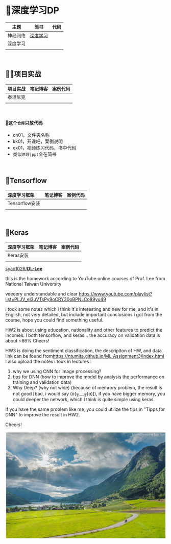 # 🚀深度学习DP

| 主题 | 简书 | 代码 |
| ---- | ---- | ---- |
| 神经网络 | [深度学习](https://www.jianshu.com/p/8270625492c4)<br/> |  |
| 深度学习 | <br/> |  |
|          |                                                              |  |

<br>

## 🚵‍♂️项目实战

项目实战| 笔记博客 | 案例代码 
:--|:--|:--
泰坦尼克 |  |
 |  |

<br>

#### 🌾这个`仓库`只放代码
- ch01，文件夹名称
- kk01，开课吧，案例说明
- ex01，视频练习代码，书中代码
- 类似`原理|ppt`全在简书

<br>

## 👾Tensorflow

| 深度学习框架   | 笔记博客 | 案例代码 |
| :------------- | :------- | :------- |
| Tensorflow安装 |          |          |
|                |          |          |

<br>

## 🍭Keras

| 深度学习框架 | 笔记博客 | 案例代码 |
| :----------- | :------- | :------- |
| Keras安装    |          |          |
|              |          |          |







[syao1026/**DL-Lee**](https://github.com/syao1026)

this is the homework according to YouTube online courses of Prof. Lee from National Taiwan University

veeeery understandable and clear <https://www.youtube.com/playlist?list=PLJV_el3uVTsPy9oCRY30oBPNLCo89yu49>

i took some notes which i think it's interesting and new for me, and it's in English, not very detailed, but include important conclusions i got from the course, hope you could find something useful.

HW2 is about using education, nationality and other features to predict the incomes. I both tensorflow, and keras... the accuracy on validation data is about ~86% Cheers!

HW3 is doing the sentiment classification, the descripiton of HW, and data link can be found from<https://ntumlta.github.io/ML-Assignment3/index.html> I also upload the notes i took in lectures :

1. why we using CNN for image processing?
2. tips for DNN (how to improve the model by analysis the performance on training and validation data)
3. Why Deep? (why not wide) (because of memrory problem, the result is not good [bad, i would say (o(╥﹏╥)o)]), if you have bigger memory, you could deeper the network, which I think is quite simple using keras.

If you have the same problem like me, you could utilize the tips in "Tipps for DNN" to improve the result in HW2.

Cheers!



<p align='center'>
<img src='ch01-导论/images/surface.jpg'>
</p>


